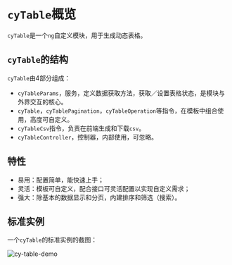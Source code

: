 # `cyTable`概览

`cyTable`是一个`ng`自定义模块，用于生成动态表格。

## `cyTable`的结构

`cyTable`由4部分组成：

- `cyTableParams`，服务，定义数据获取方法，获取／设置表格状态，是模块与外界交互的核心。
- `cyTable`，`cyTablePagination`，`cyTableOperation`等指令，在模板中组合使用，高度可自定义。
- `cyTableCsv`指令，负责在前端生成和下载`csv`。
- `cyTableController`，控制器，内部使用，可忽略。

## 特性

- 易用：配置简单，能快速上手；
- 灵活：模板可自定义，配合接口可灵活配置以实现自定义需求；
- 强大：除基本的数据显示和分页，内建排序和筛选（搜索）。

## 标准实例

一个`cyTable`的标准实例的截图：

![cy-table-demo](http://7sbnba.com1.z0.glb.clouddn.com/github-cy-table.png)
